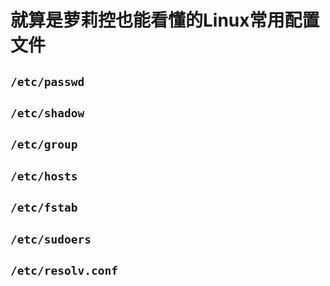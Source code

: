 # 就算是萝莉控也能看懂的Linux常用配置文件
## `/etc/passwd`
## `/etc/shadow`
## `/etc/group`
## `/etc/hosts`
## `/etc/fstab`
## `/etc/sudoers`
## `/etc/resolv.conf`

